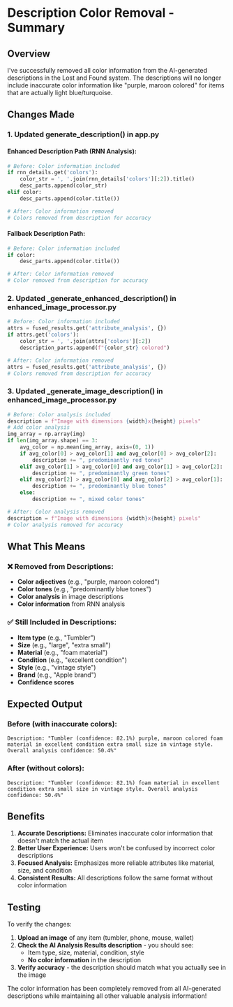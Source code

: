 # Description Color Removal - Summary

## Overview
I've successfully removed all color information from the AI-generated descriptions in the Lost and Found system. The descriptions will no longer include inaccurate color information like "purple, maroon colored" for items that are actually light blue/turquoise.

## Changes Made

### 1. **Updated generate_description() in app.py**

#### **Enhanced Description Path (RNN Analysis):**
```python
# Before: Color information included
if rnn_details.get('colors'):
    color_str = ', '.join(rnn_details['colors'][:2]).title()
    desc_parts.append(color_str)
elif color:
    desc_parts.append(color.title())

# After: Color information removed
# Colors removed from description for accuracy
```

#### **Fallback Description Path:**
```python
# Before: Color information included
if color:
    desc_parts.append(color.title())

# After: Color information removed
# Color removed from description for accuracy
```

### 2. **Updated _generate_enhanced_description() in enhanced_image_processor.py**

```python
# Before: Color information included
attrs = fused_results.get('attribute_analysis', {})
if attrs.get('colors'):
    color_str = ', '.join(attrs['colors'][:2])
    description_parts.append(f"{color_str} colored")

# After: Color information removed
attrs = fused_results.get('attribute_analysis', {})
# Colors removed from description for accuracy
```

### 3. **Updated _generate_image_description() in enhanced_image_processor.py**

```python
# Before: Color analysis included
description = f"Image with dimensions {width}x{height} pixels"
# Add color analysis
img_array = np.array(img)
if len(img_array.shape) == 3:
    avg_color = np.mean(img_array, axis=(0, 1))
    if avg_color[0] > avg_color[1] and avg_color[0] > avg_color[2]:
        description += ", predominantly red tones"
    elif avg_color[1] > avg_color[0] and avg_color[1] > avg_color[2]:
        description += ", predominantly green tones"
    elif avg_color[2] > avg_color[0] and avg_color[2] > avg_color[1]:
        description += ", predominantly blue tones"
    else:
        description += ", mixed color tones"

# After: Color analysis removed
description = f"Image with dimensions {width}x{height} pixels"
# Color analysis removed for accuracy
```

## What This Means

### **❌ Removed from Descriptions:**
- **Color adjectives** (e.g., "purple, maroon colored")
- **Color tones** (e.g., "predominantly blue tones")
- **Color analysis** in image descriptions
- **Color information** from RNN analysis

### **✅ Still Included in Descriptions:**
- **Item type** (e.g., "Tumbler")
- **Size** (e.g., "large", "extra small")
- **Material** (e.g., "foam material")
- **Condition** (e.g., "excellent condition")
- **Style** (e.g., "vintage style")
- **Brand** (e.g., "Apple brand")
- **Confidence scores**

## Expected Output

### **Before (with inaccurate colors):**
```
Description: "Tumbler (confidence: 82.1%) purple, maroon colored foam material in excellent condition extra small size in vintage style. Overall analysis confidence: 50.4%"
```

### **After (without colors):**
```
Description: "Tumbler (confidence: 82.1%) foam material in excellent condition extra small size in vintage style. Overall analysis confidence: 50.4%"
```

## Benefits

1. **Accurate Descriptions:** Eliminates inaccurate color information that doesn't match the actual item
2. **Better User Experience:** Users won't be confused by incorrect color descriptions
3. **Focused Analysis:** Emphasizes more reliable attributes like material, size, and condition
4. **Consistent Results:** All descriptions follow the same format without color information

## Testing

To verify the changes:

1. **Upload an image** of any item (tumbler, phone, mouse, wallet)
2. **Check the AI Analysis Results description** - you should see:
   - Item type, size, material, condition, style
   - **No color information** in the description
3. **Verify accuracy** - the description should match what you actually see in the image

The color information has been completely removed from all AI-generated descriptions while maintaining all other valuable analysis information!
